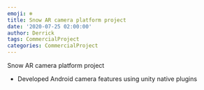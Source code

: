 ```yaml
---
emoji: ❄️
title: Snow AR camera platform project
date: '2020-07-25 02:00:00'
author: Derrick
tags: CommercialProject
categories: CommercialProject
---
```


Snow AR camera platform project
- Developed Android camera features using unity native plugins
          